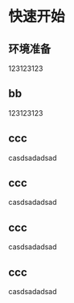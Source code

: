 # 快速开始
## 环境准备
123123123
## bb

123123123
## ccc

casdsadadsad
## ccc

casdsadadsad
## ccc

casdsadadsad
## ccc

casdsadadsad